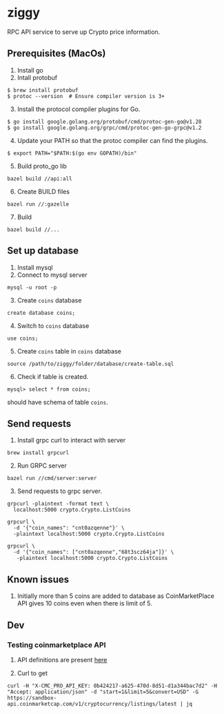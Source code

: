 # ziggy
RPC API service  to serve up Crypto price information.

## Prerequisites (MacOs)
1. Install go
2. Intall protobuf

```
$ brew install protobuf
$ protoc --version  # Ensure compiler version is 3+
```

3. Install the protocol compiler plugins for Go.

```
$ go install google.golang.org/protobuf/cmd/protoc-gen-go@v1.28
$ go install google.golang.org/grpc/cmd/protoc-gen-go-grpc@v1.2
```

4. Update your PATH so that the protoc compiler can find the plugins.

```
$ export PATH="$PATH:$(go env GOPATH)/bin"

```

5. Build proto_go lib

```
bazel build //api:all
```
6. Create BUILD files

```
bazel run //:gazelle
```

7. Build 
```
bazel build //...
```

## Set up database

1. Install mysql 
2. Connect to mysql server 
```
mysql -u root -p
```
3. Create `coins` database
```
create database coins;
```
4. Switch to `coins` database

```
use coins;
```
5. Create `coins` table in `coins` database

```
source /path/to/ziggy/folder/database/create-table.sql
```

6. Check if table is created.
```
mysql> select * from coins;
```
should have schema of table `coins`.

## Send requests 
1. Install grpc curl to interact with server 

```
brew install grpcurl
```
2. Run GRPC server
```
bazel run //cmd/server:server
```

3. Send requests to grpc server.

```
grpcurl -plaintext -format text \
  localhost:5000 crypto.Crypto.ListCoins
```

```
grpcurl \
  -d '{"coin_names": "cnt0azqenne"}' \
  -plaintext localhost:5000 crypto.Crypto.ListCoins
```

```
grpcurl \
  -d '{"coin_names": ["cnt0azqenne","68t3scz64ja"]}' \
   -plaintext localhost:5000 crypto.Crypto.ListCoins
```
## Known issues 
1. Initially more than 5 coins are added to database as CoinMarketPlace API gives 10 coins even when there is limit of 5.

## Dev

### Testing coinmarketplace API

1. API definitions are present [here](https://pro.coinmarketcap.com/api/v1#operation/getV1CryptocurrencyListingsLatest)

2. Curl to get 
```
curl -H "X-CMC_PRO_API_KEY: 0b424217-a625-470d-8d51-d1a344bac7d2" -H "Accept: application/json" -d "start=1&limit=5&convert=USD" -G https://sandbox-api.coinmarketcap.com/v1/cryptocurrency/listings/latest | jq
```

